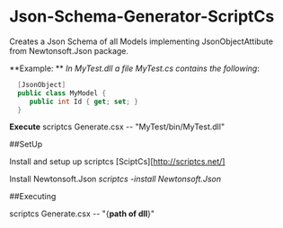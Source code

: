# Json-Schema-Generator-ScriptCs


Creates a Json Schema of all Models implementing JsonObjectAttibute from Newtonsoft.Json package.

**Example: **
*In MyTest.dll a file MyTest.cs contains the following*:

```C#
  [JsonObject]
  public class MyModel {
     public int Id { get; set; }
  }
```

**Execute**
  scriptcs Generate.csx -- "MyTest/bin/MyTest.dll"
  
  
##SetUp

Install and setup up scriptcs [SciptCs][http://scriptcs.net/]

Install Newtonsoft.Json 
 *scriptcs -install Newtonsoft.Json*
 
##Executing

scriptcs Generate.csx -- "{**path of dll**}"

